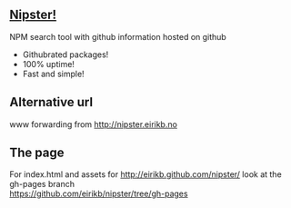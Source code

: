 [Nipster!](http://eirikb.github.com/nipster/)
--
NPM search tool with github information hosted on github

* Githubrated packages!
* 100% uptime!
* Fast and simple!

Alternative url
--
www forwarding from http://nipster.eirikb.no

The page
---
For index.html and assets for http://eirikb.github.com/nipster/ look at the gh-pages branch  
https://github.com/eirikb/nipster/tree/gh-pages

